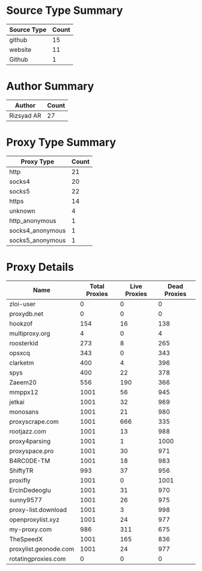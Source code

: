 # Source Type Summary

| Source Type | Count |
|-------------|-------|
| github | 15 |
| website | 11 |
| Github | 1 |


# Author Summary

| Author | Count |
|--------|-------|
| Rizsyad AR | 27 |


# Proxy Type Summary

| Proxy Type | Count |
|------------|-------|
| http | 21 |
| socks4 | 20 |
| socks5 | 22 |
| https | 14 |
| unknown | 4 |
| http_anonymous | 1 |
| socks4_anonymous | 1 |
| socks5_anonymous | 1 |


# Proxy Details

| Name | Total Proxies | Live Proxies | Dead Proxies |
|------|---------------|--------------|---------------|
| zloi-user | 0 | 0 | 0 |
| proxydb.net | 0 | 0 | 0 |
| hookzof | 154 | 16 | 138 |
| multiproxy.org | 4 | 0 | 4 |
| roosterkid | 273 | 8 | 265 |
| opsxcq | 343 | 0 | 343 |
| clarketm | 400 | 4 | 396 |
| spys | 400 | 22 | 378 |
| Zaeem20 | 556 | 190 | 366 |
| mmppx12 | 1001 | 56 | 945 |
| jetkai | 1001 | 32 | 969 |
| monosans | 1001 | 21 | 980 |
| proxyscrape.com | 1001 | 666 | 335 |
| rootjazz.com | 1001 | 13 | 988 |
| proxy4parsing | 1001 | 1 | 1000 |
| proxyspace.pro | 1001 | 30 | 971 |
| B4RC0DE-TM | 1001 | 18 | 983 |
| ShiftyTR | 993 | 37 | 956 |
| proxifly | 1001 | 0 | 1001 |
| ErcinDedeoglu | 1001 | 31 | 970 |
| sunny9577 | 1001 | 26 | 975 |
| proxy-list.download | 1001 | 3 | 998 |
| openproxylist.xyz | 1001 | 24 | 977 |
| my-proxy.com | 986 | 311 | 675 |
| TheSpeedX | 1001 | 165 | 836 |
| proxylist.geonode.com | 1001 | 24 | 977 |
| rotatingproxies.com | 0 | 0 | 0 |
